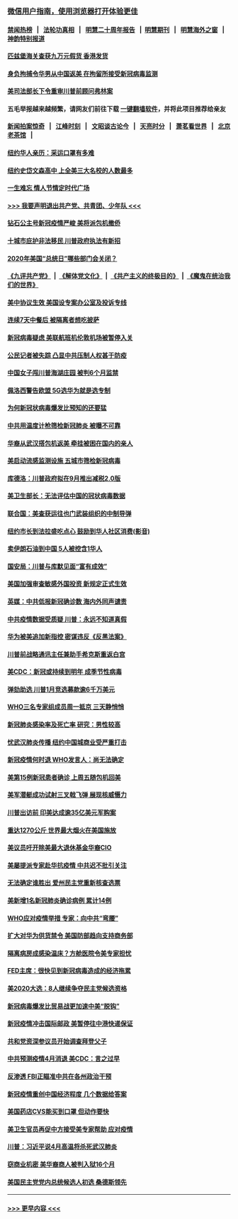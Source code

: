 ### [微信用户指南，使用浏览器打开体验更佳](https://github.com/gfw-breaker/banned-news1/blob/master/indexes/wechat-guide.md?t=0)
#### [禁闻热榜](热点新闻.md?t=0)  &nbsp;&nbsp;|&nbsp;&nbsp; [法轮功真相](https://github.com/gfw-breaker/truth/blob/master/README.md?t=0) &nbsp;&nbsp;|&nbsp;&nbsp; [明慧二十周年报告](https://github.com/gfw-breaker/mh-reports/blob/master/README.md?t=0) &nbsp;&nbsp;|&nbsp;&nbsp;[明慧期刊](https://github.com/gfw-breaker/mh-qikan) &nbsp;&nbsp;|&nbsp;&nbsp; [明慧海外之窗](https://github.com/gfw-breaker/mh-news/blob/master/README.md?t=0) &nbsp;&nbsp;|&nbsp;&nbsp; [神韵特别报道](https://github.com/gfw-breaker/mh-news/blob/master/shenyun.md?t=0)
#### [匹兹堡海关查获九万元假货 香港发货](../pages/nsc412/n11870716.md?t=02152302) 
#### [身负拘捕令华男从中国返美  在拘留所接受新冠病毒监测](../pages/nsc412/n11870710.md?t=02152302) 
#### [美司法部长下令重审川普前顾问弗林案](../pages/nsc412/n11870258.md?t=02152302) 
#### 五毛举报越来越频繁，请网友们前往下载 [一键翻墙软件](https://github.com/gfw-breaker/ssr-accounts)，并将此项目推荐给亲友
#### [新闻拍案惊奇](https://github.com/gfw-breaker/banned-news1/blob/master/pages/link4.md) &nbsp;&nbsp;|&nbsp;&nbsp; [江峰时刻](https://github.com/gfw-breaker/banned-news1/blob/master/pages/link4.md) &nbsp;&nbsp;|&nbsp;&nbsp; [文昭谈古论今](https://github.com/gfw-breaker/banned-news1/blob/master/pages/link4.md) &nbsp;&nbsp;|&nbsp;&nbsp; [天亮时分](https://github.com/gfw-breaker/banned-news1/blob/master/pages/link4.md) &nbsp;&nbsp;|&nbsp;&nbsp; [萧茗看世界](https://github.com/gfw-breaker/banned-news1/blob/master/pages/link4.md) &nbsp;&nbsp;|&nbsp;&nbsp; [北京老茶馆](https://github.com/gfw-breaker/banned-news1/blob/master/pages/link4.md) &nbsp;&nbsp;|&nbsp;&nbsp; 
#### [纽约华人亲历：采运口罩有多难](../pages/nsc412/n11870531.md?t=02152302) 
#### [纽约史岱文森高中  上全美三大名校的人数最多](../pages/nsc412/n11870557.md?t=02152302) 
#### [一生难忘 情人节情定时代广场](../pages/nsc412/n11870536.md?t=02152302) 
#### [>>> 我要声明退出共产党、共青团、少年队 <<<](https://github.com/begood0513/goodnews/blob/master/quit/letter.md) 
#### [钻石公主号新冠疫情严峻 美将派包机撤侨](../pages/nsc412/n11870505.md?t=02152302) 
#### [十城市庇护非法移民 川普政府执法有新招](../pages/nsc412/n11870410.md?t=02152302) 
#### [2020年美国“总统日”哪些部门会关闭？](../pages/nsc412/n11870148.md?t=02152302) 
#### [《九评共产党》](https://github.com/begood0513/9ping.md/blob/master/README.md) &nbsp;|&nbsp; [《解体党文化》](../../../../jtdwh.md/blob/master/README.md)  &nbsp;|&nbsp; [《共产主义的终极目的》](../../../../gczydzjmd.md/blob/master/README.md) &nbsp;|&nbsp; [《魔鬼在统治我们的世界》](../../../../mgztzwmdsj.md/blob/master/README.md) 
#### [美中协议生效 美国设专案办公室及投诉专线](../pages/nsc412/n11870266.md?t=02152302) 
#### [连续7天中餐后 被隔离者想吃披萨](../pages/nsc412/n11870243.md?t=02152302) 
#### [新冠病毒疑虑 美联航班机伦敦机场被暂停入关](../pages/nsc412/n11870015.md?t=02152302) 
#### [公民记者被失踪 凸显中共压制人权甚于防疫](../pages/nsc412/n11870042.md?t=02152302) 
#### [中国女子闯川普海湖庄园 被判6个月监禁](../pages/nsc412/n11869919.md?t=02152302) 
#### [佩洛西警告欧盟 5G选华为就是选专制](../pages/nsc412/n11869898.md?t=02152302) 
#### [为何新冠状病毒爆发比预知的还要猛](../pages/nsc412/n11869828.md?t=02152302) 
#### [中共用温度计枪筛检新冠肺炎 被曝不可靠](../pages/nsc412/n11869707.md?t=02152302) 
#### [华裔从武汉搭包机返美 牵挂被困在国内的亲人](../pages/nsc412/n11869711.md?t=02152302) 
#### [美启动流感监测设施 五城市筛检新冠病毒](../pages/nsc412/n11869689.md?t=02152302) 
#### [库德洛：川普政府拟在9月推出减税2.0版](../pages/nsc412/n11869627.md?t=02152302) 
#### [美卫生部长：无法评估中国的冠状病毒数据](../pages/nsc412/n11869301.md?t=02152302) 
#### [联合国：美查获运往也门武装组织的中制导弹](../pages/nsc412/n11868677.md?t=02152302) 
#### [纽约市长到法拉盛吃点心  鼓励到华人社区消费(影音)](../pages/nsc412/n11868197.md?t=02152302) 
#### [卖伊朗石油到中国  5人被控含1华人](../pages/nsc412/n11867988.md?t=02152302) 
#### [国安局：川普与库默见面“富有成效”](../pages/nsc412/n11867976.md?t=02152302) 
#### [美国加强审查敏感外国投资 新规定正式生效](../pages/nsc412/n11868041.md?t=02152302) 
#### [英媒：中共低报新冠确诊数 海内外同声谴责](../pages/nsc412/n11867421.md?t=02152302) 
#### [中共疫情数据受质疑 川普：永远不知道真假](../pages/nsc412/n11867195.md?t=02152302) 
#### [华为被美追加新指控 密谋违反《反黑法案》](../pages/nsc412/n11867191.md?t=02152302) 
#### [川普前战略通讯主任兼助手希克斯重返白宫](../pages/nsc412/n11867104.md?t=02152302) 
#### [美CDC：新冠或持续到明年 成季节性病毒](../pages/nsc412/n11867279.md?t=02152302) 
#### [弹劾助选 川普1月竞选募款逾6千万美元](../pages/nsc412/n11866950.md?t=02152302) 
#### [WHO三名专家组成员周一抵京 三天静悄悄](../pages/nsc412/n11866947.md?t=02152302) 
#### [新冠肺炎感染率及死亡率 研究：男性较高](../pages/nsc412/n11866956.md?t=02152302) 
#### [忧武汉肺炎传播 纽约中国城商业受严重打击](../pages/nsc412/n11866902.md?t=02152302) 
#### [新冠疫情何时退 WHO发言人：尚无法确定](../pages/nsc412/n11866864.md?t=02152302) 
#### [美第15例新冠患者确诊 上周五随包机回美](../pages/nsc412/n11866852.md?t=02152302) 
#### [美军潜艇成功试射三叉戟飞弹 展现核威慑力](../pages/nsc412/n11866046.md?t=02152302) 
#### [川普出访前 印美达成逾35亿美元军购案](../pages/nsc412/n11865444.md?t=02152302) 
#### [重达1270公斤 世界最大烟火在美国施放](../pages/nsc412/n11865198.md?t=02152302) 
#### [美议员吁开除美最大退休基金华裔CIO](../pages/nsc412/n11865230.md?t=02152302) 
#### [美屡提派专家赴华抗疫情 中共迟不批引关注](../pages/nsc412/n11864719.md?t=02152302) 
#### [无法确定谁胜出 爱州民主党重新核查选票](../pages/nsc412/n11864830.md?t=02152302) 
#### [美新增1名新冠肺炎确诊病例 累计14例](../pages/nsc412/n11864893.md?t=02152302) 
#### [WHO应对疫情举措 专家：向中共“弯腰”](../pages/nsc412/n11864727.md?t=02152302) 
#### [扩大对华为供货禁令 美国防部趋向支持商务部](../pages/nsc412/n11864773.md?t=02152302) 
#### [隔离病房成感染温床？方舱医院令美专家担忧](../pages/nsc412/n11864575.md?t=02152302) 
#### [FED主席：很快见到新冠病毒造成的经济拖累](../pages/nsc412/n11864507.md?t=02152302) 
#### [美2020大选：8人继续争夺民主党候选资格](../pages/nsc412/n11864327.md?t=02152302) 
#### [新冠病毒爆发比贸易战更加速中美“脱钩”](../pages/nsc412/n11864470.md?t=02152302) 
#### [新冠疫情冲击国际邮政 美暂停往中港快递保证](../pages/nsc412/n11864207.md?t=02152302) 
#### [共和党资深参议员开始调查拜登父子](../pages/nsc412/n11863984.md?t=02152302) 
#### [中共预测疫情4月消退 美CDC：言之过早](../pages/nsc412/n11864310.md?t=02152302) 
#### [反渗透 FBI正瞄准中共在各州政治干预](../pages/nsc412/n11864300.md?t=02152302) 
#### [新冠疫情重创中国经济程度 几个数据给答案](../pages/nsc412/n11864203.md?t=02152302) 
#### [美国药店CVS能买到口罩 但动作要快](../pages/nsc412/n11862438.md?t=02152302) 
#### [美卫生官员再促中方接受美专家帮助 应对疫情](../pages/nsc412/n11864043.md?t=02152302) 
#### [川普：习近平说4月高温将杀死武汉肺炎](../pages/nsc412/n11860814.md?t=02152302) 
#### [窃商业机密 美华裔商人被判入狱16个月](../pages/nsc412/n11863911.md?t=02152302) 
#### [美国民主党党内总统候选人初选 桑德斯领先](../pages/nsc412/n11863475.md?t=02152302) 

----
#### [ >>> 更早内容 <<< ](../indexes/nsc412-earlier.md)
